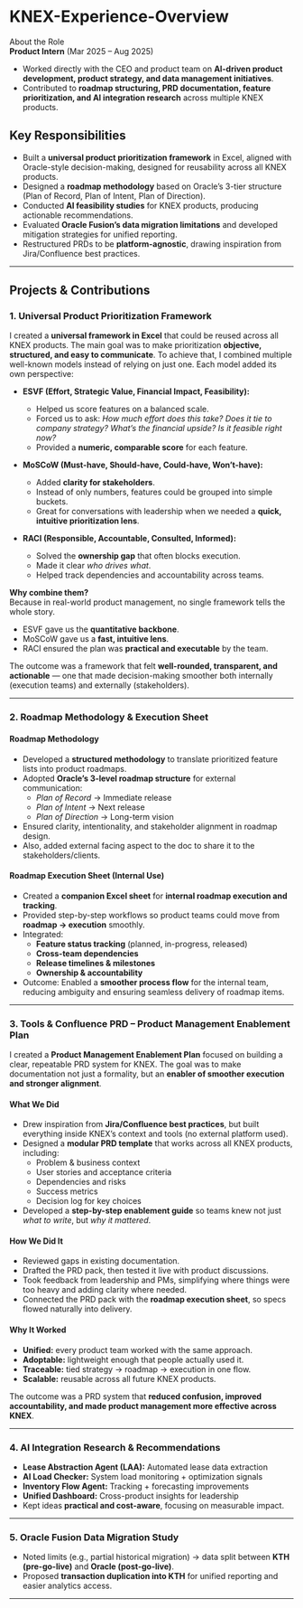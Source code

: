 # KNEX-Experience-Overview
About the Role  
**Product Intern** (Mar 2025 – Aug 2025)  
- Worked directly with the CEO and product team on **AI-driven product development, product strategy, and data management initiatives**.  
- Contributed to **roadmap structuring, PRD documentation, feature prioritization, and AI integration research** across multiple KNEX products.

##  Key Responsibilities  
- Built a **universal product prioritization framework** in Excel, aligned with Oracle-style decision-making, designed for reusability across all KNEX products.  
- Designed a **roadmap methodology** based on Oracle’s 3-tier structure (Plan of Record, Plan of Intent, Plan of Direction).  
- Conducted **AI feasibility studies** for KNEX products, producing actionable recommendations.  
- Evaluated **Oracle Fusion’s data migration limitations** and developed mitigation strategies for unified reporting.  
- Restructured PRDs to be **platform-agnostic**, drawing inspiration from Jira/Confluence best practices.

- ---

##  Projects & Contributions  

### 1. Universal Product Prioritization Framework  

I created a **universal framework in Excel** that could be reused across all KNEX products. The main goal was to make prioritization **objective, structured, and easy to communicate**. To achieve that, I combined multiple well-known models instead of relying on just one. Each model added its own perspective:  

- **ESVF (Effort, Strategic Value, Financial Impact, Feasibility):**  
  - Helped us score features on a balanced scale.  
  - Forced us to ask: *How much effort does this take? Does it tie to company strategy? What’s the financial upside? Is it feasible right now?*  
  - Provided a **numeric, comparable score** for each feature.  

- **MoSCoW (Must-have, Should-have, Could-have, Won’t-have):**  
  - Added **clarity for stakeholders**.  
  - Instead of only numbers, features could be grouped into simple buckets.  
  - Great for conversations with leadership when we needed a **quick, intuitive prioritization lens**.  

- **RACI (Responsible, Accountable, Consulted, Informed):**  
  - Solved the **ownership gap** that often blocks execution.  
  - Made it clear *who drives what*.  
  - Helped track dependencies and accountability across teams.  

 **Why combine them?**  
Because in real-world product management, no single framework tells the whole story.  
- ESVF gave us the **quantitative backbone**.  
- MoSCoW gave us a **fast, intuitive lens**.  
- RACI ensured the plan was **practical and executable** by the team.  

The outcome was a framework that felt **well-rounded, transparent, and actionable** — one that made decision-making smoother both internally (execution teams) and externally (stakeholders).  

---

### 2. Roadmap Methodology & Execution Sheet  

####  Roadmap Methodology  
- Developed a **structured methodology** to translate prioritized feature lists into product roadmaps.  
- Adopted **Oracle’s 3-level roadmap structure** for external communication:  
  - *Plan of Record* → Immediate release  
  - *Plan of Intent* → Next release  
  - *Plan of Direction* → Long-term vision  
- Ensured clarity, intentionality, and stakeholder alignment in roadmap design.
- Also, added  external facing aspect to the doc to share it to the stakeholders/clients.

####  Roadmap Execution Sheet (Internal Use)  
- Created a **companion Excel sheet** for **internal roadmap execution and tracking**.  
- Provided step-by-step workflows so product teams could move from **roadmap → execution** smoothly.  
- Integrated:  
  - **Feature status tracking** (planned, in-progress, released)  
  - **Cross-team dependencies**  
  - **Release timelines & milestones**  
  - **Ownership & accountability**  
- Outcome: Enabled a **smoother process flow** for the internal team, reducing ambiguity and ensuring seamless delivery of roadmap items.  

---

### 3. Tools & Confluence PRD – Product Management Enablement Plan  

I created a **Product Management Enablement Plan** focused on building a clear, repeatable PRD system for KNEX. The goal was to make documentation not just a formality, but an **enabler of smoother execution and stronger alignment**.  

####  What We Did  
- Drew inspiration from **Jira/Confluence best practices**, but built everything inside KNEX’s context and tools (no external platform used).  
- Designed a **modular PRD template** that works across all KNEX products, including:  
  - Problem & business context  
  - User stories and acceptance criteria  
  - Dependencies and risks  
  - Success metrics  
  - Decision log for key choices  
- Developed a **step-by-step enablement guide** so teams knew not just *what to write*, but *why it mattered*.  

####  How We Did It  
- Reviewed gaps in existing documentation.  
- Drafted the PRD pack, then tested it live with product discussions.  
- Took feedback from leadership and PMs, simplifying where things were too heavy and adding clarity where needed.  
- Connected the PRD pack with the **roadmap execution sheet**, so specs flowed naturally into delivery.  

####  Why It Worked  
- **Unified:** every product team worked with the same approach.  
- **Adoptable:** lightweight enough that people actually used it.  
- **Traceable:** tied strategy → roadmap → execution in one flow.  
- **Scalable:** reusable across all future KNEX products.  

The outcome was a PRD system that **reduced confusion, improved accountability, and made product management more effective across KNEX**.  

---

### 4. AI Integration Research & Recommendations  
- **Lease Abstraction Agent (LAA):** Automated lease data extraction  
- **AI Load Checker:** System load monitoring + optimization signals  
- **Inventory Flow Agent:** Tracking + forecasting improvements  
- **Unified Dashboard:** Cross-product insights for leadership  
- Kept ideas **practical and cost-aware**, focusing on measurable impact.  

---

### 5. Oracle Fusion Data Migration Study  
- Noted limits (e.g., partial historical migration) → data split between **KTH (pre-go-live)** and **Oracle (post-go-live)**.  
- Proposed **transaction duplication into KTH** for unified reporting and easier analytics access.  

---


